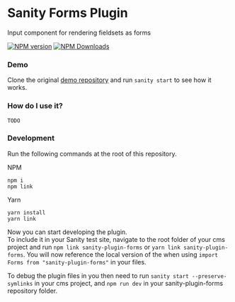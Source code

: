 # Sanity Forms Plugin

Input component for rendering fieldsets as forms

[![NPM version](https://img.shields.io/npm/v/sanity-plugin-forms?style=for-the-badge)](https://www.npmjs.com/package/sanity-plugin-forms) [![NPM Downloads](https://img.shields.io/npm/dw/sanity-plugin-forms?style=for-the-badge)](https://www.npmjs.com/package/sanity-plugin-forms)

### Demo

Clone the original [demo repository](https://github.com/azzlack/sanity-plugin-forms-demo) and run `sanity start` to see how it works.

### How do I use it?

```
TODO
```

### Development

Run the following commands at the root of this repository.

NPM

```
npm i
npm link
```

Yarn

```
yarn install
yarn link
```

Now you can start developing the plugin.  
To include it in your Sanity test site, navigate to the root folder of your cms project and run `npm link sanity-plugin-forms` or `yarn link sanity-plugin-forms`. You will now reference the local version of the when using `import Forms from "sanity-plugin-forms"` in your files.

To debug the plugin files in you then need to run `sanity start --preserve-symlinks` in your cms project, and `npm run dev` in your sanity-plugin-forms repository folder.
